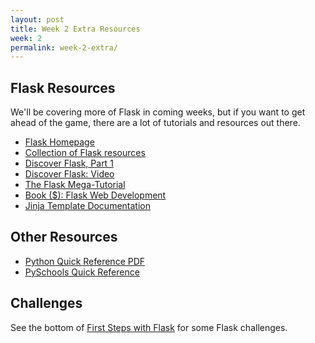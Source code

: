 ```yaml
---
layout: post
title: Week 2 Extra Resources
week: 2
permalink: week-2-extra/
---
```


## Flask Resources

We'll be covering more of Flask in coming weeks, but if you want to get ahead of the game, there are a lot of tutorials and resources out there.

* [Flask Homepage](http://flask.pocoo.org/)
* [Collection of Flask resources](http://www.fullstackpython.com/flask.html)
* [Discover Flask, Part 1](https://realpython.com/blog/python/introduction-to-flask-part-1-setting-up-a-static-site/)
* [Discover Flask: Video](https://www.youtube.com/watch?v=WfpFUmV1d0w)
* [The Flask Mega-Tutorial](http://blog.miguelgrinberg.com/post/the-flask-mega-tutorial-part-i-hello-world)
* [Book ($): Flask Web Development](http://www.amazon.com/gp/product/1449372627)
* [Jinja Template Documentation](http://jinja.pocoo.org/docs/dev/templates/)

## Other Resources

* [Python Quick Reference PDF](http://www.cogsci.rpi.edu/~destem/gamedev/python.pdf)
* [PySchools Quick Reference](http://doc.pyschools.com/html/index.html)

## Challenges

See the bottom of [First Steps with Flask](/first-steps-flask) for some Flask challenges.